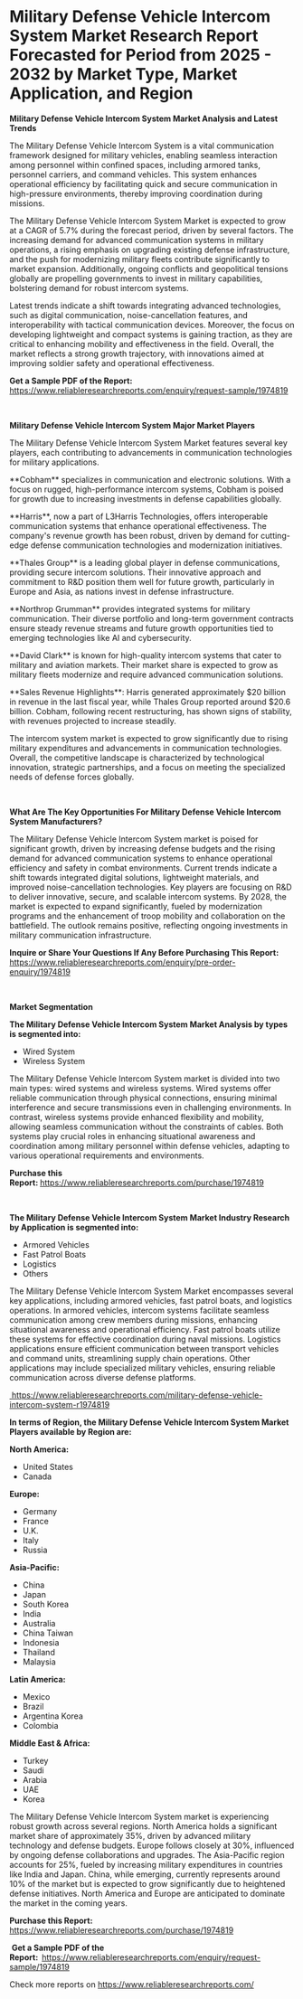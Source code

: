 <p><h1>Military Defense Vehicle Intercom System Market Research Report Forecasted for Period from 2025 -  2032 by Market Type, Market Application, and Region</h1></p><p><strong>Military Defense Vehicle Intercom System Market Analysis and Latest Trends</strong></p>
<p><p>The Military Defense Vehicle Intercom System is a vital communication framework designed for military vehicles, enabling seamless interaction among personnel within confined spaces, including armored tanks, personnel carriers, and command vehicles. This system enhances operational efficiency by facilitating quick and secure communication in high-pressure environments, thereby improving coordination during missions.</p><p>The Military Defense Vehicle Intercom System Market is expected to grow at a CAGR of 5.7% during the forecast period, driven by several factors. The increasing demand for advanced communication systems in military operations, a rising emphasis on upgrading existing defense infrastructure, and the push for modernizing military fleets contribute significantly to market expansion. Additionally, ongoing conflicts and geopolitical tensions globally are propelling governments to invest in military capabilities, bolstering demand for robust intercom systems.</p><p>Latest trends indicate a shift towards integrating advanced technologies, such as digital communication, noise-cancellation features, and interoperability with tactical communication devices. Moreover, the focus on developing lightweight and compact systems is gaining traction, as they are critical to enhancing mobility and effectiveness in the field. Overall, the market reflects a strong growth trajectory, with innovations aimed at improving soldier safety and operational effectiveness.</p></p>
<p><strong>Get a Sample PDF of the Report:&nbsp;</strong> <a href="https://www.reliableresearchreports.com/enquiry/request-sample/1974819?utm_campaign=2746&utm_medium=2&utm_source=Github&utm_content=ia&utm_term=01032025&utm_id=military-defense-vehicle-intercom-system">https://www.reliableresearchreports.com/enquiry/request-sample/1974819</a></p>
<p>&nbsp;</p>
<p><strong>Military Defense Vehicle Intercom System Major Market Players</strong></p>
<p><p>The Military Defense Vehicle Intercom System Market features several key players, each contributing to advancements in communication technologies for military applications. </p><p>**Cobham** specializes in communication and electronic solutions. With a focus on rugged, high-performance intercom systems, Cobham is poised for growth due to increasing investments in defense capabilities globally.</p><p>**Harris**, now a part of L3Harris Technologies, offers interoperable communication systems that enhance operational effectiveness. The company's revenue growth has been robust, driven by demand for cutting-edge defense communication technologies and modernization initiatives.</p><p>**Thales Group** is a leading global player in defense communications, providing secure intercom solutions. Their innovative approach and commitment to R&D position them well for future growth, particularly in Europe and Asia, as nations invest in defense infrastructure.</p><p>**Northrop Grumman** provides integrated systems for military communication. Their diverse portfolio and long-term government contracts ensure steady revenue streams and future growth opportunities tied to emerging technologies like AI and cybersecurity.</p><p>**David Clark** is known for high-quality intercom systems that cater to military and aviation markets. Their market share is expected to grow as military fleets modernize and require advanced communication solutions.</p><p>**Sales Revenue Highlights**: Harris generated approximately $20 billion in revenue in the last fiscal year, while Thales Group reported around $20.6 billion. Cobham, following recent restructuring, has shown signs of stability, with revenues projected to increase steadily.</p><p>The intercom system market is expected to grow significantly due to rising military expenditures and advancements in communication technologies. Overall, the competitive landscape is characterized by technological innovation, strategic partnerships, and a focus on meeting the specialized needs of defense forces globally.</p></p>
<p>&nbsp;</p>
<p><strong>What Are The Key Opportunities For Military Defense Vehicle Intercom System Manufacturers?</strong></p>
<p><p>The Military Defense Vehicle Intercom System market is poised for significant growth, driven by increasing defense budgets and the rising demand for advanced communication systems to enhance operational efficiency and safety in combat environments. Current trends indicate a shift towards integrated digital solutions, lightweight materials, and improved noise-cancellation technologies. Key players are focusing on R&D to deliver innovative, secure, and scalable intercom systems. By 2028, the market is expected to expand significantly, fueled by modernization programs and the enhancement of troop mobility and collaboration on the battlefield. The outlook remains positive, reflecting ongoing investments in military communication infrastructure.</p></p>
<p><strong>Inquire or Share Your Questions If Any Before Purchasing This Report:</strong> <a href="https://www.reliableresearchreports.com/enquiry/pre-order-enquiry/1974819?utm_campaign=2746&utm_medium=2&utm_source=Github&utm_content=ia&utm_term=01032025&utm_id=military-defense-vehicle-intercom-system">https://www.reliableresearchreports.com/enquiry/pre-order-enquiry/1974819</a></p>
<p>&nbsp;</p>
<p><strong>Market Segmentation</strong></p>
<p><strong>The Military Defense Vehicle Intercom System Market Analysis by types is segmented into:</strong></p>
<p><ul><li>Wired System</li><li>Wireless System</li></ul></p>
<p><p>The Military Defense Vehicle Intercom System market is divided into two main types: wired systems and wireless systems. Wired systems offer reliable communication through physical connections, ensuring minimal interference and secure transmissions even in challenging environments. In contrast, wireless systems provide enhanced flexibility and mobility, allowing seamless communication without the constraints of cables. Both systems play crucial roles in enhancing situational awareness and coordination among military personnel within defense vehicles, adapting to various operational requirements and environments.</p></p>
<p><strong>Purchase this Report:&nbsp;</strong><a href="https://www.reliableresearchreports.com/purchase/1974819?utm_campaign=2746&utm_medium=2&utm_source=Github&utm_content=ia&utm_term=01032025&utm_id=military-defense-vehicle-intercom-system">https://www.reliableresearchreports.com/purchase/1974819</a></p>
<p>&nbsp;</p>
<p><strong>The Military Defense Vehicle Intercom System Market Industry Research by Application is segmented into:</strong></p>
<p><ul><li>Armored Vehicles</li><li>Fast Patrol Boats</li><li>Logistics</li><li>Others</li></ul></p>
<p><p>The Military Defense Vehicle Intercom System Market encompasses several key applications, including armored vehicles, fast patrol boats, and logistics operations. In armored vehicles, intercom systems facilitate seamless communication among crew members during missions, enhancing situational awareness and operational efficiency. Fast patrol boats utilize these systems for effective coordination during naval missions. Logistics applications ensure efficient communication between transport vehicles and command units, streamlining supply chain operations. Other applications may include specialized military vehicles, ensuring reliable communication across diverse defense platforms.</p></p>
<p><a href="https://www.reliableresearchreports.com/military-defense-vehicle-intercom-system-r1974819?utm_campaign=2746&utm_medium=2&utm_source=Github&utm_content=ia&utm_term=01032025&utm_id=military-defense-vehicle-intercom-system">&nbsp;https://www.reliableresearchreports.com/military-defense-vehicle-intercom-system-r1974819</a></p>
<p><strong>In terms of Region, the Military Defense Vehicle Intercom System Market Players available by Region are:</strong></p>
<p>
    <p> <strong> North America: </strong>
        <ul>
            <li>United States</li>
            <li>Canada</li>
        </ul>
        </p> 
    <p> <strong> Europe: </strong>
        <ul>
            <li>Germany</li>
            <li>France</li>
            <li>U.K.</li>
            <li>Italy</li>
            <li>Russia</li>
        </ul>
        </p> 
    <p> <strong> Asia-Pacific: </strong>
        <ul>
            <li>China</li>
            <li>Japan</li>
            <li>South Korea</li>
            <li>India</li>
            <li>Australia</li>
            <li>China Taiwan</li>
            <li>Indonesia</li>
            <li>Thailand</li>
            <li>Malaysia</li>
        </ul>
        </p> 
    <p> <strong> Latin America: </strong>
        <ul>
            <li>Mexico</li>
            <li>Brazil</li>
            <li>Argentina Korea</li>
            <li>Colombia</li>
        </ul>
        </p> 
    <p> <strong> Middle East & Africa: </strong>
        <ul>
            <li>Turkey</li>
            <li>Saudi</li>
            <li>Arabia</li>
            <li>UAE</li>
            <li>Korea</li>
        </ul>
    </p>
    </p>
<p><p>The Military Defense Vehicle Intercom System market is experiencing robust growth across several regions. North America holds a significant market share of approximately 35%, driven by advanced military technology and defense budgets. Europe follows closely at 30%, influenced by ongoing defense collaborations and upgrades. The Asia-Pacific region accounts for 25%, fueled by increasing military expenditures in countries like India and Japan. China, while emerging, currently represents around 10% of the market but is expected to grow significantly due to heightened defense initiatives. North America and Europe are anticipated to dominate the market in the coming years.</p></p>
<p><strong>Purchase this Report: </strong><a href="https://www.reliableresearchreports.com/purchase/1974819?utm_campaign=2746&utm_medium=2&utm_source=Github&utm_content=ia&utm_term=01032025&utm_id=military-defense-vehicle-intercom-system">https://www.reliableresearchreports.com/purchase/1974819</a></p>
<p>&nbsp;<strong>Get a Sample PDF of the Report:&nbsp;&nbsp;</strong><a href="https://www.reliableresearchreports.com/enquiry/request-sample/1974819?utm_campaign=2746&utm_medium=2&utm_source=Github&utm_content=ia&utm_term=01032025&utm_id=military-defense-vehicle-intercom-system">https://www.reliableresearchreports.com/enquiry/request-sample/1974819</a></p>
<p><strong></strong></p>
<p>Check more reports on <a href="https://www.reliableresearchreports.com/?utm_campaign=2746&utm_medium=2&utm_source=Github&utm_content=ia&utm_term=01032025&utm_id=military-defense-vehicle-intercom-system">https://www.reliableresearchreports.com/</a></p>